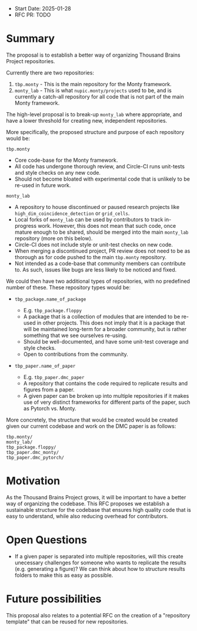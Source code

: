 - Start Date: 2025-01-28
- RFC PR: TODO

# Summary

The proposal is to establish a better way of organizing Thousand Brains Project repositories.

Currently there are two repositories:

1. `tbp.monty` - This is the main repository for the Monty framework.
2. `monty_lab` - This is what `nupic.monty/projects` used to be, and is currently a catch-all repository for all code that is not part of the main Monty framework.

The high-level proposal is to break-up `monty_lab` where appropriate, and have a lower threshold for creating new, independent repositories.

More specifically, the proposed structure and purpose of each repository would be:

`tbp.monty`
- Core code-base for the Monty framework.
- All code has undergone thorough review, and Circle-CI runs unit-tests and style checks on any new code.
- Should not become bloated with experimental code that is unlikely to be re-used in future work.

`monty_lab`
- A repository to house discontinued or paused research projects like  `high_dim_coincidence_detection` or `grid_cells`.
- Local forks of `monty_lab` can be used by contributors to track in-progress work. However, this does not mean that such code, once mature enough to be shared, should be merged into the main `monty_lab` repository (more on this below).
- Circle-CI does not include style or unit-test checks on new code. 
- When merging a discontinued project, PR review does not need to be as thorough as for code pushed to the main `tbp.monty` repository.
- Not intended as a code-base that community members can contribute to. As such, issues like bugs are less likely to be noticed and fixed. 

We could then have two additional types of repositories, with no predefined number of these. These repository types would be:

- `tbp_package.name_of_package`
    - E.g. `tbp_package.floppy`
    - A package that is a collection of modules that are intended to be re-used in other projects. This does not imply that it is a package that will be maintained long-term for a broader community, but is rather something that we see ourselves re-using.
    - Should be well-documented, and have some unit-test coverage and style checks.
    - Open to contributions from the community.

- `tbp_paper.name_of_paper`
    - E.g. `tbp_paper.dmc_paper`
    - A repository that contains the code required to replicate results and figures from a paper.
    - A given paper can be broken up into multiple repositories if it makes use of very distinct frameworks for different parts of the paper, such as Pytorch vs. Monty.

More concretely, the structure that would be created would be created given our current codebase and work on the DMC paper is as follows:

```
tbp.monty/
monty_lab/
tbp_package.floppy/
tbp_paper.dmc_monty/
tbp_paper.dmc_pytorch/
```

# Motivation

As the Thousand Brains Project grows, it will be important to have a better way of organizing the codebase. This RFC proposes we establish a sustainable structure for the codebase that ensures high quality code that is easy to understand, while also reducing overhead for contributors.

# Open Questions

- If a given paper is separated into multiple repositories, will this create unecessary challenges for someone who wants to replicate the results (e.g. generating a figure)? We can think about how to structure results folders to make this as easy as possible.

# Future possibilities

This proposal also relates to a potential RFC on the creation of a "repository template" that can be reused for new repositories.